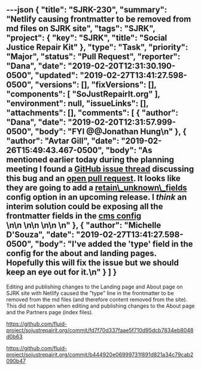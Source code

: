 ---json
{
  "title": "SJRK-230",
  "summary": "Netlify causing frontmatter to be removed from md files on SJRK site",
  "tags": "SJRK",
  "project": {
    "key": "SJRK",
    "title": "Social Justice Repair Kit"
  },
  "type": "Task",
  "priority": "Major",
  "status": "Pull Request",
  "reporter": "Dana",
  "date": "2019-02-20T12:31:30.190-0500",
  "updated": "2019-02-27T13:41:27.598-0500",
  "versions": [],
  "fixVersions": [],
  "components": [
    "SoJustRepairIt.org"
  ],
  "environment": null,
  "issueLinks": [],
  "attachments": [],
  "comments": [
    {
      "author": "Dana",
      "date": "2019-02-20T12:31:57.999-0500",
      "body": "FYI @@Jonathan Hung\n"
    },
    {
      "author": "Avtar Gill",
      "date": "2019-02-26T15:49:43.467-0500",
      "body": "As mentioned earlier today during the planning meeting I found a [GitHub issue thread](https://github.com/netlify/netlify-cms/issues/1338) discussing this bug and an [open pull request](https://github.com/netlify/netlify-cms/pull/1820). It looks like they are going to add a [retain\\_unknown\\_fields](https://github.com/netlify/netlify-cms/pull/1820#issuecomment-460004634) config option in an upcoming release. I *think* an interim solution could be exposing all the frontmatter fields in the [cms config](https://github.com/fluid-project/sojustrepairit.org/blob/master/static/admin/config.yml#L19-L45)&#x20;\n\n \n\n \n\n \n"
    },
    {
      "author": "Michelle D'Souza",
      "date": "2019-02-27T13:41:27.598-0500",
      "body": "I've added the 'type' field in the config for the about and landing pages. Hopefully this will fix the issue but we should keep an eye out for it.\n"
    }
  ]
}
---
Editing and publishing changes to the Landing page and About page on SJRK site with Netlify caused the "type" line in the frontmatter to be removed from the md files (and therefore content removed from the site).  This did not happen when editing and publishing changes to the About page and the Partners page (index files).

<https://github.com/fluid-project/sojustrepairit.org/commit/fd7f70d337faae5f710d95dcb7834eb8048d0b63>

<https://github.com/fluid-project/sojustrepairit.org/commit/b444920e06999731f891d821a34c79cab2090b47>

 

        